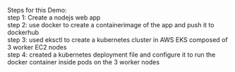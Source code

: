 Steps for this Demo:  
step 1: Create a nodejs web app   
step 2: use docker to create a containerimage of the app and push it to dockerhub   
step 3: used eksctl to create a kubernetes cluster in AWS EKS composed of 3 worker EC2 nodes  
step 4: created a kubernetes deployment file and configure it to run the docker container inside pods on the 3 worker nodes 
